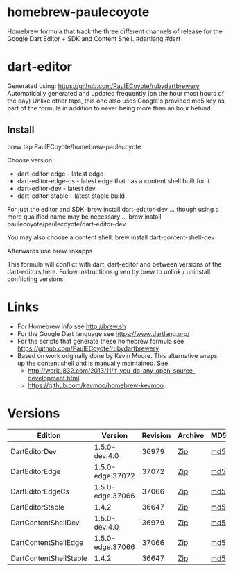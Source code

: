homebrew-paulecoyote
====================

Homebrew formula that track the three different channels of release for the Google Dart Editor + SDK and Content Shell.  #dartlang #dart

dart-editor
===========

Generated using: https://github.com/PaulECoyote/rubydartbrewery
Automatically generated and updated frequently (on the hour most hours of the day)
Unlike other taps, this one also uses Google's provided md5 key as part of the formula in addition to never being more than an hour behind.

Install
-------
brew tap PaulECoyote/homebrew-paulecoyote

Choose version:
* dart-editor-edge - latest edge
* dart-editor-edge-cs - latest edge that has a content shell built for it
* dart-editor-dev - latest dev
* dart-editor-stable - latest stable build

For just the editor and SDK:
brew install dart-edtitor-dev
... though using a more qualified name may be necessary ...
brew install paulecoyote/paulecoyote/dart-editor-dev

You may also choose a content shell:
brew install dart-content-shell-dev

Afterwards use 
brew linkapps

This formula will conflict with dart, dart-editor and between versions of the dart-editors here.  Follow instructions given by brew to unlink / uninstall conflicting versions.

Links
=====
* For Homebrew info see http://brew.sh
* For the Google Dart language see https://www.dartlang.org/
* For the scripts that generate these homebrew formula see https://github.com/PaulECoyote/rubydartbrewery
* Based on work originally done by Kevin Moore. This alternative wraps up the content shell and is manually maintained.  See: 
    * http://work.j832.com/2013/11/if-you-do-any-open-source-development.html
    * https://github.com/kevmoo/homebrew-kevmoo

Versions
========
| Edition | Version | Revision | Archive | MD5 | Notes |
| ------- | ------- | -------- | ------- | --- | ----- |
| DartEditorDev | 1.5.0-dev.4.0 | 36979 | [Zip](http://storage.googleapis.com/dart-archive/channels/dev/release/36979/editor/darteditor-macos-x64.zip) | [md5](http://storage.googleapis.com/dart-archive/channels/dev/release/36979/editor/darteditor-macos-x64.zip.md5sum) | [Changes](http://storage.googleapis.com/dart-archive/channels/dev/release/latest/changelog.html) |
| DartEditorEdge | 1.5.0-edge.37072 | 37072 | [Zip](http://storage.googleapis.com/dart-archive/channels/be/raw/37072/editor/darteditor-macos-x64.zip) | [md5](http://storage.googleapis.com/dart-archive/channels/be/raw/37072/editor/darteditor-macos-x64.zip.md5sum) | - |
| DartEditorEdgeCs | 1.5.0-edge.37066 | 37066 | [Zip](http://storage.googleapis.com/dart-archive/channels/be/raw/37066/editor/darteditor-macos-x64.zip) | [md5](http://storage.googleapis.com/dart-archive/channels/be/raw/37066/editor/darteditor-macos-x64.zip.md5sum) | - |
| DartEditorStable | 1.4.2 | 36647 | [Zip](http://storage.googleapis.com/dart-archive/channels/stable/release/36647/editor/darteditor-macos-x64.zip) | [md5](http://storage.googleapis.com/dart-archive/channels/stable/release/36647/editor/darteditor-macos-x64.zip.md5sum) | [Changes](http://storage.googleapis.com/dart-archive/channels/stable/release/latest/changelog.html) |
| DartContentShellDev | 1.5.0-dev.4.0 | 36979 | [Zip](http://storage.googleapis.com/dart-archive/channels/dev/release/36979/dartium/content_shell-macos-ia32-release.zip) | [md5](http://storage.googleapis.com/dart-archive/channels/dev/release/36979/dartium/content_shell-macos-ia32-release.zip.md5sum) | - |
| DartContentShellEdge | 1.5.0-edge.37066 | 37066 | [Zip](http://storage.googleapis.com/dart-archive/channels/be/raw/37066/dartium/content_shell-macos-ia32-release.zip) | [md5](http://storage.googleapis.com/dart-archive/channels/be/raw/37066/dartium/content_shell-macos-ia32-release.zip.md5sum) | - |
| DartContentShellStable | 1.4.2 | 36647 | [Zip](http://storage.googleapis.com/dart-archive/channels/stable/release/36647/dartium/content_shell-macos-ia32-release.zip) | [md5](http://storage.googleapis.com/dart-archive/channels/stable/release/36647/dartium/content_shell-macos-ia32-release.zip.md5sum) | - |
